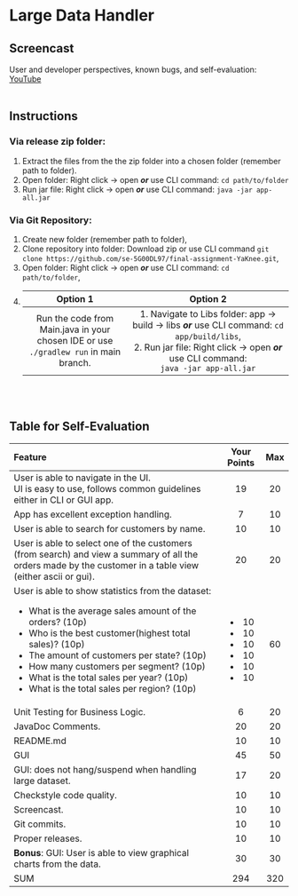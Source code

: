 # Large Data Handler

## Screencast
User and developer perspectives, known bugs, and self-evaluation: [YouTube](https://www.youtube.com/watch?v=dQw4w9WgXcQ)
<br><br>

## Instructions
### Via release zip folder:
1. Extract the files from the the zip folder into a chosen folder (remember path to folder).
2. Open folder: Right click -> open <strong><em>or</em></strong> use CLI command: ``` cd path/to/folder ```
3. Run jar file:  Right click -> open <strong><em>or</em></strong> use CLI command:  ``` java -jar app-all.jar ```

### Via Git Repository:
1. Create new folder (remember path to folder),
2. Clone repository into folder: Download zip or use CLI command ```git clone https://github.com/se-5G00DL97/final-assignment-YaKnee.git```,
3. Open folder: Right click -> open <strong><em>or</em></strong> use CLI command: ```cd path/to/folder```,
4.  | Option 1 | Option 2 |
    | :---: | :---: |
    | Run the code from Main.java in your chosen IDE or use <br>```./gradlew run``` in main branch. | 1. Navigate to Libs folder: app -> build -> libs <strong><em>or</em></strong> use CLI command: ```cd app/build/libs```, <br>2.  Run jar file:  Right click -> open <strong><em>or</em></strong> use CLI command: <br>```java -jar app-all.jar``` |
<br><br>

## Table for Self-Evaluation

| Feature | Your Points | Max |
| :--- | :---: | :---: |
| User is able to navigate in the UI.<br>UI is easy to use, follows common guidelines either in CLI or GUI app. | 19 | 20 |
| App has excellent exception handling. | 7 | 10 |
| User is able to search for customers by name. | 10 | 10 |
| User is able to select one of the customers (from search) and view a summary of all the orders made by the customer in a table view (either ascii or gui). | 20 | 20 |
| User is able to show statistics from the dataset:<br><ul><li>What is the average sales amount of the orders? (10p)</li><li>Who is the best customer(highest total sales)? (10p)</li><li>The amount of customers per state? (10p)</li><li>How many customers per segment? (10p)</li><li>What is the total sales per year? (10p)</li><li>What is the total sales per region? (10p)</li></ul> | <br> <ul><li>10</li><li>10</li><li>10</li><li>10</li><li>10</li><li>10</li></ul> | 60 |
| Unit Testing for Business Logic. | 6 | 20 |
| JavaDoc Comments. | 20 | 20 |
| README.md | 10 | 10 |
| GUI | 45 | 50 |
| GUI: does not hang/suspend when handling large dataset. | 17 | 20 |
| Checkstyle code quality. | 10 | 10 |
| Screencast. | 10 | 10 |
| Git commits. | 10 | 10 |
| Proper releases. | 10 | 10 | 
| **Bonus**: GUI: User is able to view graphical charts from the data. | 30 | 30 |
| SUM | 294 | 320 |
